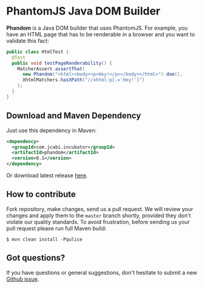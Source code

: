 # PhantomJS Java DOM Builder

**Phandom** is a Java DOM builder that uses PhantomJS. For example,
you have an HTML page that has to be renderable in a browser and you
want to validate this fact:

```java
public class HtmlTest {
  @Test
  public void testPageRenderability() {
    MatcherAssert.assertThat(
      new Phandom("<html><body><p>Hey!</p></body></html>").dom(),
      XhtmlMatchers.hasXPath("//xhtml:p[.='Hey!']")
    );
  }
}
```

## Download and Maven Dependency

Just use this dependency in Maven:

```xml
<dependency>
  <groupId>com.jcabi.incubator</groupId>
  <artifactId>phandom</artifactId>
  <version>0.1</version>
</dependency>
```

Or download latest release [here](https://github.com/yegor256/phandom/releases).

## How to contribute

Fork repository, make changes, send us a pull request. We will review
your changes and apply them to the `master` branch shortly, provided
they don't violate our quality standards. To avoid frustration, before
sending us your pull request please run full Maven build:

```
$ mvn clean install -Pqulice
```

## Got questions?

If you have questions or general suggestions, don't hesitate to submit
a new [Github issue](https://github.com/yegor256/phandom/issues/new).
